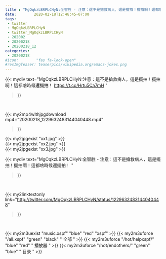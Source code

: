 ```yaml
---
title : "MgOqkzLBRPLCHyN:全智胜 - 注意：這不是搶救病人，這是擺拍！擺拍啊！這都啥時候還擺拍！ "
date:        2020-02-18T12:48:45-07:00
tags:
 - twitter
 - MgOqkzLBRPLCHyN
 - twitter_MgOqkzLBRPLCHyN
 - 202002
 - 20200218
 - 20200218_12
categories:
 - 20200218
#icon:        "fas fa-lock-open"
#resImgTeaser: teaserpics/wikipedia.org/emacs-jokes.png
---
```


{{< mydiv text="MgOqkzLBRPLCHyN:注意：這不是搶救病人，這是擺拍！擺拍啊！這都啥時候還擺拍！ https://t.co/Hrtu5Ca7mH "
>}}
<br>


{{< my2mp4withjpgdownload mp4="20200218_1229632483144040448.mp4"
>}}

{{< my2jpgexist "xx1.jpg" >}}<br>
{{< my2jpgexist "xx2.jpg" >}}<br>
{{< my2jpgexist "xx3.jpg" >}}<br>



{{< mydiv text="MgOqkzLBRPLCHyN:全智胜 - 注意：這不是搶救病人，這是擺拍！擺拍啊！這都啥時候還擺拍！ "
>}}
<br>

{{< my2linktextonly link="http://twitter.com/MgOqkzLBRPLCHyN/status/1229632483144040448"
>}}


<br>

{{< my2m3uexist "music.xspf"        "blue"   "red"    "xspf" >}} {{< my2m3uforce "/all.xspf"         "green"  "black"  " 全部 " >}} {{< my2m3uforce "/hot/helpxspf/"    "blue"   "red"    " 播放器 " >}} {{< my2m3uforce "/hot/endothers/"   "green"  "blue"   " 目录 " >}} 

